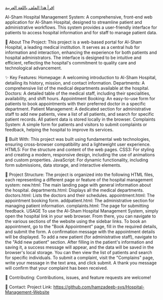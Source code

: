 [اقرأ هذا الملف باللغة العربية](README.ar.md)

Al-Sham Hospital Management System:
A comprehensive, front-end web application for Al-Sham Hospital, designed to streamline patient and administrative workflows. This system provides a user-friendly interface for patients to access hospital information and for staff to manage patient data.

🌟 About The Project:
This project is a web-based portal for Al-Sham Hospital, a leading medical institution. It serves as a central hub for information and interaction, enhancing the experience for both patients and hospital administrators. The interface is designed to be intuitive and efficient, reflecting the hospital's commitment to quality care and technological advancement.

✨ Key Features:
Homepage: A welcoming introduction to Al-Sham Hospital, detailing its history, mission, and contact information.
Departments: A comprehensive list of the medical departments available at the hospital.
Doctors: A detailed table of the medical staff, including their specialities, availability, and shift hours.
Appointment Booking: An easy-to-use form for patients to book appointments with their preferred doctor in a specific department.
Patient Management: A dedicated section for administrative staff to add new patients, view a list of all patients, and search for specific patient records. All patient data is stored locally in the browser.
Complaints System: A simple form for patients and visitors to submit complaints or feedback, helping the hospital to improve its services.

🚀 Built With:
This project was built using fundamental web technologies, ensuring cross-browser compatibility and a lightweight user experience.
HTML5: For the structure and content of the web pages.
CSS3: For styling and creating a modern, responsive design, including the use of animations and custom properties.
JavaScript: For dynamic functionality, including form submissions, data storage, and interactive elements.

📂 Project Structure:
The project is organized into the following HTML files, each representing a different page or feature of the hospital management system:
new.html: The main landing page with general information about the hospital.
departments.html: Displays all the medical departments.
doctors.html: Lists the doctors and their schedules.
appointment.html: The appointment booking form.
addpatient.html: The administrative section for managing patient information.
complaints.html: The page for submitting feedback.
USAGE
To use the Al-Sham Hospital Management System, simply open the hospital link in your web browser. From there, you can navigate to the various sections of the website using the sidebar links.
To book an appointment, go to the "Book Appointment" page, fill in the required details, and submit the form. A confirmation message with the appointment details will be displayed.
To add a new patient (for administrative staff), navigate to the "Add new patient" section. After filling in the patient's information and saving it, a success message will appear, and the data will be saved in the browser's local storage. You can then view the list of patients and search for specific individuals.
To submit a complaint, visit the "Complains" page, write your message in the text area, and click submit. A thank you message will confirm that your complaint has been received.

🤝 Contributing:
Contributions, issues, and feature requests are welcome!

📧 Contact:
Project Link: https://github.com/hamzadeeb-sys/Hospital-Management-Website
